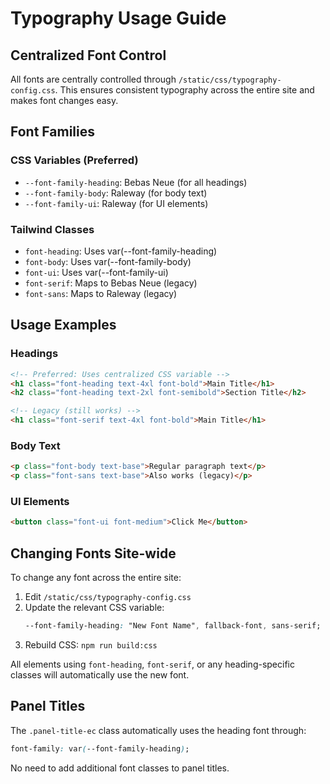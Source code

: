 # Typography Usage Guide

## Centralized Font Control

All fonts are centrally controlled through `/static/css/typography-config.css`. This ensures consistent typography across the entire site and makes font changes easy.

## Font Families

### CSS Variables (Preferred)
- `--font-family-heading`: Bebas Neue (for all headings)
- `--font-family-body`: Raleway (for body text)
- `--font-family-ui`: Raleway (for UI elements)

### Tailwind Classes
- `font-heading`: Uses var(--font-family-heading)
- `font-body`: Uses var(--font-family-body)
- `font-ui`: Uses var(--font-family-ui)
- `font-serif`: Maps to Bebas Neue (legacy)
- `font-sans`: Maps to Raleway (legacy)

## Usage Examples

### Headings
```html
<!-- Preferred: Uses centralized CSS variable -->
<h1 class="font-heading text-4xl font-bold">Main Title</h1>
<h2 class="font-heading text-2xl font-semibold">Section Title</h2>

<!-- Legacy (still works) -->
<h1 class="font-serif text-4xl font-bold">Main Title</h1>
```

### Body Text
```html
<p class="font-body text-base">Regular paragraph text</p>
<p class="font-sans text-base">Also works (legacy)</p>
```

### UI Elements
```html
<button class="font-ui font-medium">Click Me</button>
```

## Changing Fonts Site-wide

To change any font across the entire site:

1. Edit `/static/css/typography-config.css`
2. Update the relevant CSS variable:
   ```css
   --font-family-heading: "New Font Name", fallback-font, sans-serif;
   ```
3. Rebuild CSS: `npm run build:css`

All elements using `font-heading`, `font-serif`, or any heading-specific classes will automatically use the new font.

## Panel Titles

The `.panel-title-ec` class automatically uses the heading font through:
```css
font-family: var(--font-family-heading);
```

No need to add additional font classes to panel titles.